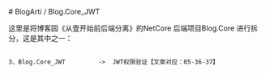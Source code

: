 ﻿﻿# BlogArti / Blog.Core_JWT
 
这里是将博客园《从壹开始前后端分离》的NetCore 后端项目Blog.Core 进行拆分，这是其中之一：
```

3、Blog.Core_JWT         ->  JWT权限验证【文章对应：05-36-37】




```
